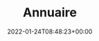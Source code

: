 ---
title : "Annuaire"
description: "Annuaire des organisations qui partiqcipent au débat démocratique"
lead: ""
date: 2022-01-24T08:48:23+00:00
lastmod: 2022-01-24T08:48:23+00:00
draft: false
images: []
toc: true
weight: 10
---